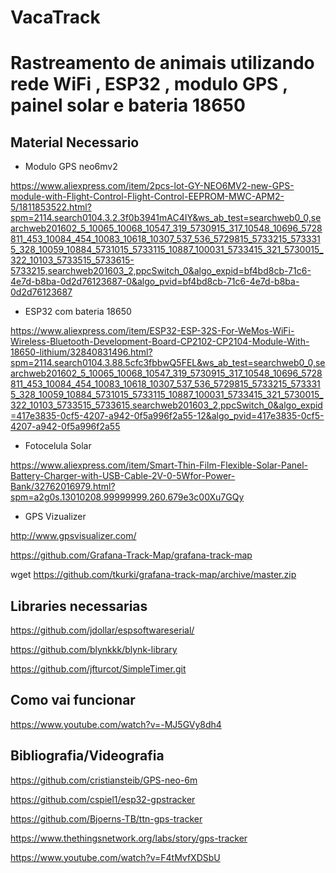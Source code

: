 # VacaTrack
Rastreamento de animais utilizando rede WiFi , ESP32 , modulo GPS , painel solar e bateria 18650 
=============================================

Material Necessario
-------------------

- Modulo GPS neo6mv2

https://www.aliexpress.com/item/2pcs-lot-GY-NEO6MV2-new-GPS-module-with-Flight-Control-Flight-Control-EEPROM-MWC-APM2-5/1811853522.html?spm=2114.search0104.3.2.3f0b3941mAC4IY&ws_ab_test=searchweb0_0,searchweb201602_5_10065_10068_10547_319_5730915_317_10548_10696_5728811_453_10084_454_10083_10618_10307_537_536_5729815_5733215_5733315_328_10059_10884_5731015_5733115_10887_100031_5733415_321_5730015_322_10103_5733515_5733615-5733215,searchweb201603_2,ppcSwitch_0&algo_expid=bf4bd8cb-71c6-4e7d-b8ba-0d2d76123687-0&algo_pvid=bf4bd8cb-71c6-4e7d-b8ba-0d2d76123687

- ESP32 com bateria 18650

https://www.aliexpress.com/item/ESP32-ESP-32S-For-WeMos-WiFi-Wireless-Bluetooth-Development-Board-CP2102-CP2104-Module-With-18650-lithium/32840831496.html?spm=2114.search0104.3.88.5cfc3fbbwQ5FEL&ws_ab_test=searchweb0_0,searchweb201602_5_10065_10068_10547_319_5730915_317_10548_10696_5728811_453_10084_454_10083_10618_10307_537_536_5729815_5733215_5733315_328_10059_10884_5731015_5733115_10887_100031_5733415_321_5730015_322_10103_5733515_5733615,searchweb201603_2,ppcSwitch_0&algo_expid=417e3835-0cf5-4207-a942-0f5a996f2a55-12&algo_pvid=417e3835-0cf5-4207-a942-0f5a996f2a55

- Fotocelula Solar

https://www.aliexpress.com/item/Smart-Thin-Film-Flexible-Solar-Panel-Battery-Charger-with-USB-Cable-2V-0-5Wfor-Power-Bank/32762016979.html?spm=a2g0s.13010208.99999999.260.679e3c00Xu7GQy


- GPS Vizualizer

http://www.gpsvisualizer.com/

https://github.com/Grafana-Track-Map/grafana-track-map

wget https://github.com/tkurki/grafana-track-map/archive/master.zip

Libraries necessarias
----------------
https://github.com/jdollar/espsoftwareserial/

https://github.com/blynkkk/blynk-library

https://github.com/jfturcot/SimpleTimer.git


Como vai funcionar
---------------------

https://www.youtube.com/watch?v=-MJ5GVy8dh4


Bibliografia/Videografia
----------------------------

https://github.com/cristiansteib/GPS-neo-6m

https://github.com/cspiel1/esp32-gpstracker

https://github.com/Bjoerns-TB/ttn-gps-tracker

https://www.thethingsnetwork.org/labs/story/gps-tracker

https://www.youtube.com/watch?v=F4tMvfXDSbU
